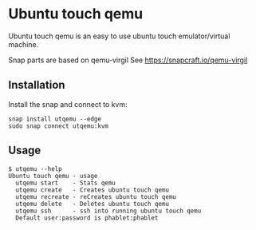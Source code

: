 # Ubuntu touch qemu

Ubuntu touch qemu is an easy to use ubuntu touch emulator/virtual machine.

Snap parts are based on qemu-virgil 
See https://snapcraft.io/qemu-virgil

## Installation
Install the snap and connect to kvm:
```
snap install utqemu --edge
sudo snap connect utqemu:kvm
```

## Usage
```
$ utqemu --help
Ubuntu touch qemu - usage
  utqemu start    - Stats qemu
  utqemu create   - Creates ubuntu touch qemu
  utqemu recreate - reCreates ubuntu touch qemu
  utqemu delete   - Deletes ubuntu touch qemu
  utqemu ssh      - ssh into running ubuntu touch qemu
  Default user:password is phablet:phablet
```
